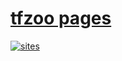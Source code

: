 # [tfzoo pages](https://github.com/qitas/tfzoo) 

[![sites](http://182.61.61.133/link/resources/head.png)](http://www.tfzoo.com) 
